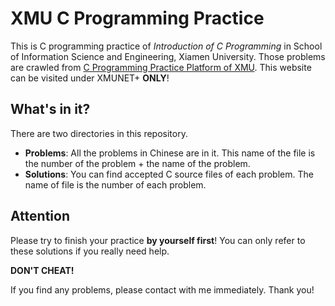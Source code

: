 # XMU C Programming Practice

This is C programming practice of *Introduction of C Programming* in School of Information Science and Engineering,  Xiamen University. Those problems are crawled from [C Programming Practice Platform of XMU]. This website can be visited under XMUNET+ **ONLY**!

## What's in it?
There are two directories in this repository.

- **Problems**: All the problems in Chinese are in it. This name of the file is the number of the problem + the name of the problem.
- **Solutions**: You can find accepted C source files of each problem. The name of file is the number of each problem.

## Attention
Please try to finish your practice **by yourself first**! You can only refer to these solutions if you really need help.

**DON'T CHEAT!**

If you find any problems, please contact with me immediately. Thank you!

[C Programming Practice Platform of XMU]: http://59.77.8.111
